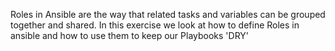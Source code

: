 Roles in Ansible are the way that related tasks and variables can be grouped together and shared. In this exercise we look at how to define Roles in ansible and how to use them to keep our Playbooks 'DRY'



